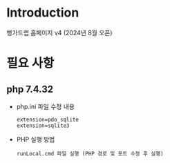 # Introduction 
뱅가드랩 홈페이지 v4 (2024년 8월 오픈)


# 필요 사항

## php 7.4.32
* php.ini 파일 수정 내용
  ```
  extension=pdo_sqlite
  extension=sqlite3
  ```

* PHP 실행 방법
  ```
  runLocal.cmd 파일 실행 (PHP 경로 및 포트 수정 후 실행)
  ```